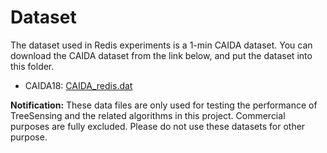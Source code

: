 # Dataset

The dataset used in Redis experiments is a 1-min CAIDA dataset. You can download the CAIDA dataset from the link below, and put the dataset into this folder. 

* CAIDA18: [CAIDA_redis.dat](https://drive.google.com/file/d/15AzaS9u_7PPHa8xfshGGPgD_8ktNBnR-/view?usp=sharing)

**Notification:** These data files are only used for testing the performance of TreeSensing and the related algorithms in this project. Commercial purposes are fully excluded. Please do not use these datasets for other purpose. 